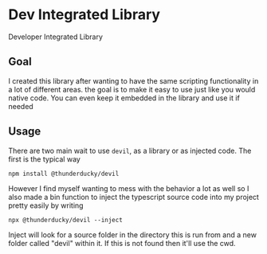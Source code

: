 # Dev Integrated Library
Developer Integrated Library

## Goal
I created this library after wanting to have the
same scripting functionality in a lot of different areas. the goal is to make it easy to use just
like you would native code. You can even keep it
embedded in the library and use it if needed

## Usage
There are two main wait to use `devil`, as a library or as injected code.
The first is the typical way

`npm install @thunderducky/devil`

However I find myself wanting to mess with the behavior a lot as well so I also made a bin function
to inject the typescript source code into my project pretty easily by writing

`npx @thunderducky/devil --inject`

Inject will look for a source folder in the directory this is run from and a new folder called "devil" within it. If this is not found then it'll use the cwd.